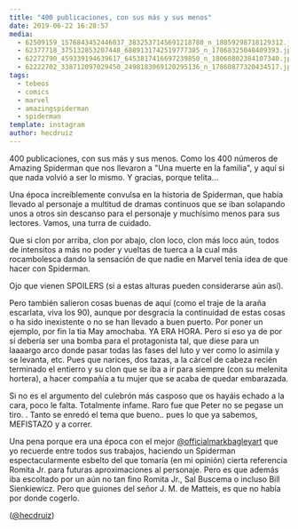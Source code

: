 ```yaml
---
title: "400 publicaciones, con sus más y sus menos"
date: 2019-06-22 16:28:57
media: 
  - 62509159_1576843452446037_3832537145691218780_n_18059298718129312.jpg
  - 62377718_375132853207448_6889131742519777385_n_17868325048409393.jpg
  - 62272790_459339194639617_6453817416697239850_n_18060802384107340.jpg
  - 62222702_338712097029450_2498183069120295136_n_17860877320434517.jpg
tags: 
  - tebeos
  - comics
  - marvel
  - amazingspiderman
  - spiderman
template: instagram
author: hecdruiz
---
```


400 publicaciones, con sus más y sus menos. Como los 400 números de Amazing Spiderman que nos llevaron a "Una muerte en la familia", y aquí si que nada volvió a ser lo mismo. Y gracias, porque telita...


Una época increíblemente convulsa en la historia de Spiderman, que había llevado al personaje a multitud de dramas continuos que se iban solapando unos a otros sin descanso para el personaje y muchísimo menos para sus lectores. Vamos, una turra de cuidado.


Que si clon por arriba, clon por abajo, clon loco, clon más loco aún, todos de intensitos a más no poder y vueltas de tuerca a la cual más rocambolesca dando la sensación de que nadie en Marvel tenía idea de que hacer con Spiderman.


Ojo que vienen SPOILERS (si a estas alturas pueden considerarse aún así).


Pero también salieron cosas buenas de aquí (como el traje de la araña escarlata, viva los 90), aunque por desgracia la continuidad de estas cosas o ha sido inexistente o no se han llevado a buen puerto. Por poner un ejemplo, por fin la tia May amochaba. YA ERA HORA. Pero si eso ya de por sí debería ser una bomba para el protagonista tal, que diese para un laaaargo arco donde pasar todas las fases del luto y ver como lo asimila y se levanta, etc. Pues que narices, dos tazas, a la cárcel de cabeza recién terminado el entierro y su clon que se iba a ir para siempre (con su melenita hortera), a hacer compañía a tu mujer que se acaba de quedar embarazada.


Si no es el argumento del culebrón más casposo que os hayáis echado a la cara, poco le falta. Totalmente infame. Raro fue que Peter no se pegase un tiro. .
Tanto se enredó el tema que bueno.. pues lo que ya sabemos, MEFISTAZO y a correr.


Una pena porque era una época con el mejor [@officialmarkbagleyart](https://instagram.com/officialmarkbagleyart)  que yo recuerde entre todos sus trabajos, haciendo un Spiderman espectacularmente esbelto del que tomaría (en mi opinión) cierta referencia Romita Jr. para futuras aproximaciones al personaje. Pero es que además iba escoltado por un aún no tan fino Romita Jr., Sal Buscema o incluso Bill Sienkiewicz. Pero que guiones del señor J. M. de Matteis, es que no había por donde cogerlo.


([@hecdruiz](https://instagram.com/hecdruiz))
